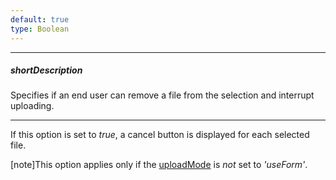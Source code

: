 ```yaml
---
default: true
type: Boolean
---
```

---
##### shortDescription
Specifies if an end user can remove a file from the selection and interrupt uploading.

---
If this option is set to *true*, a cancel button is displayed for each selected file.

[note]This option applies only if the [uploadMode](/api-reference/10%20UI%20Widgets/dxFileUploader/1%20Configuration/uploadMode.md '/Documentation/ApiReference/UI_Widgets/dxFileUploader/Configuration/#uploadMode') is *not* set to *'useForm'*.